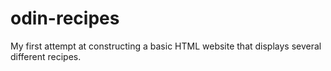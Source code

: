 # odin-recipes

My first attempt at constructing a basic HTML website that displays several different recipes.

